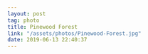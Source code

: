 ```yaml
---
layout: post
tag: photo
title: Pinewood Forest
link: "/assets/photos/Pinewood-Forest.jpg"
date: 2019-06-13 22:40:37
---
```

